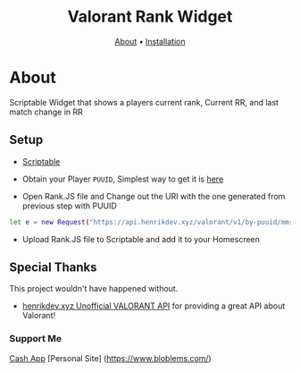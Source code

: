 <h1 align="center">
  <br>
  Valorant Rank Widget
  <br>
</h1>

<p align="center">
  <a href="#about">About</a>
  •
  <a href="#Setup">Installation</a>
</p>

# About

Scriptable Widget that shows a players current rank, Current RR, and last match change in RR

## Setup

* [Scriptable](https://scriptable.app/)

* Obtain your Player `PUUID`, Simplest way to get it is [here](https://docs.henrikdev.xyz/valorant.html)

* Open Rank.JS file and Change out the URI with the one generated from previous step with PUUID
```bash
let e = new Request("https://api.henrikdev.xyz/valorant/v1/by-puuid/mmr/[REGION]/[PUUID]");
```

* Upload Rank.JS file to Scriptable and add it to your Homescreen



## Special Thanks

This project wouldn't have happened without.

- [henrikdev.xyz Unofficial VALORANT API](https://github.com/Henrik-3/unofficial-valorant-api)
  for providing a great API about Valorant!

### Support Me

[Cash App](https://cash.app/$bloblems)
[Personal Site] (https://www.bloblems.com/)
